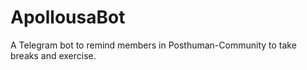 # ApollousaBot

A Telegram bot to remind members in Posthuman-Community to take breaks and exercise.